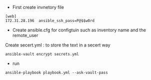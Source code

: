 
- First create invnetory file 
```
[web]
172.31.28.196  ansible_ssh_pass=P@$$w0rd
```

- Create ansible.cfg for configtuin such as inventory name and the remote_user

Create secert.yml : to store the text in a secert way 
```
ansible-vault encrypt secrets.yml
```
- run
```
ansible-playbook playbook.yml --ask-vault-pass
```

